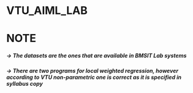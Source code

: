 # VTU_AIML_LAB

# NOTE

##### -> The datasets are the ones that are available in BMSIT Lab systems
##### -> There are two programs for local weighted regression, however according to VTU non-parametric one is correct as it is specified in syllabus copy
